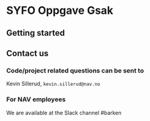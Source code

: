 #  SYFO Oppgave Gsak
 

## Getting started


## Contact us

### Code/project related questions can be sent to
Kevin Sillerud, `kevin.sillerud@nav.no`

### For NAV employees
We are available at the Slack channel #barken
